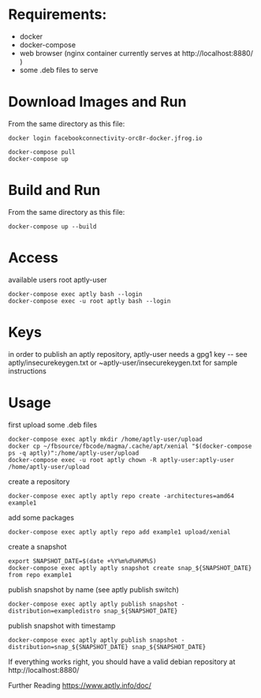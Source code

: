<!--
Copyright 2020 The Magma Authors.

This source code is licensed under the BSD-style license found in the
LICENSE file in the root directory of this source tree.

Unless required by applicable law or agreed to in writing, software
distributed under the License is distributed on an "AS IS" BASIS,
WITHOUT WARRANTIES OR CONDITIONS OF ANY KIND, either express or implied.
See the License for the specific language governing permissions and
limitations under the License.
-->

# Requirements:
* docker
* docker-compose
* web browser (nginx container currently serves at http://localhost:8880/ )
* some .deb files to serve

# Download Images and Run
From the same directory as this file:
```
docker login facebookconnectivity-orc8r-docker.jfrog.io

docker-compose pull
docker-compose up
```

# Build and Run
From the same directory as this file:
```
docker-compose up --build
```

# Access
available users
root
aptly-user
```
docker-compose exec aptly bash --login
docker-compose exec -u root aptly bash --login
```

# Keys
in order to publish an aptly repository, aptly-user needs a gpg1 key -- see aptly/insecurekeygen.txt
or ~aptly-user/insecurekeygen.txt for sample instructions


# Usage
first upload some .deb files
```
docker-compose exec aptly mkdir /home/aptly-user/upload
docker cp ~/fbsource/fbcode/magma/.cache/apt/xenial "$(docker-compose ps -q aptly)":/home/aptly-user/upload
docker-compose exec -u root aptly chown -R aptly-user:aptly-user /home/aptly-user/upload
```

create a repository
```
docker-compose exec aptly aptly repo create -architectures=amd64 example1
```

add some packages
```
docker-compose exec aptly aptly repo add example1 upload/xenial
```

create a snapshot
```
export SNAPSHOT_DATE=$(date +%Y%m%d%H%M%S)
docker-compose exec aptly aptly snapshot create snap_${SNAPSHOT_DATE} from repo example1
```

publish snapshot by name (see aptly publish switch)
```
docker-compose exec aptly aptly publish snapshot -distribution=exampledistro snap_${SNAPSHOT_DATE}
```

publish snapshot with timestamp
```
docker-compose exec aptly aptly publish snapshot -distribution=snap_${SNAPSHOT_DATE} snap_${SNAPSHOT_DATE}
```


If everything works right, you should have a valid debian repository at http://localhost:8880/



Further Reading
https://www.aptly.info/doc/
